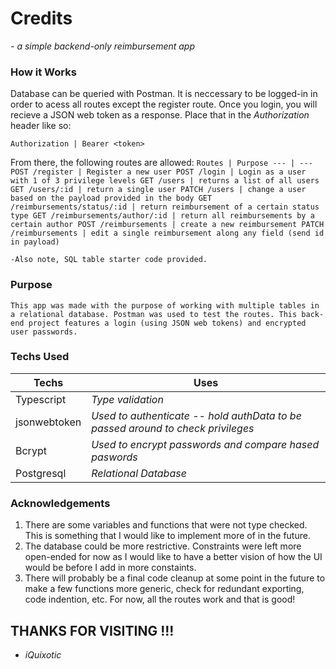# Credits
 *- a simple backend-only reimbursement app*

### How it Works
Database can be queried with Postman. It is neccessary to be logged-in in order to acess all routes except the register route. Once you login, you will recieve a JSON web token as a response. Place that in the *Authorization* header like so:
```
Authorization | Bearer <token>
```
   From there, the following routes are allowed: 
    ```
        Routes | Purpose
        --- | ---
        POST /register | Register a new user
        POST /login | Login as a user with 1 of 3 privilege levels
        GET /users | returns a list of all users
        GET /users/:id | return a single user
        PATCH /users | change a user based on the payload provided in the body
        GET /reimbursements/status/:id | return reimbursement of a certain status type
        GET /reimbursements/author/:id | return all reimbursements by a certain author
        POST /reimbursements | create a new reimbursement
        PATCH /reimbursements | edit a single reimbursement along any field (send id in payload)
    ```

    -Also note, SQL table starter code provided.

### Purpose 
 ```
 This app was made with the purpose of working with multiple tables in a relational database. Postman was used to test the routes. This back-end project features a login (using JSON web tokens) and encrypted user passwords. 
 ```

### Techs Used
**Techs** | **Uses**
--- | --- 
Typescript |  *Type validation*
jsonwebtoken | *Used to authenticate -- hold authData to be passed around to check privileges*
Bcrypt |  *Used to encrypt passwords and compare hased paswords*
Postgresql |  *Relational Database*

### Acknowledgements
1. There are some variables and functions that were not type checked. This is something that I would like to implement more of in the future.
2. The database could be more restrictive. Constraints were left more open-ended for now as I would like to have a better vision of how the UI would be before I add in more constaints.
3. There will probably be a final code cleanup at some point in the future to make a few functions more generic, check for redundant exporting, code indention, etc. For now, all the routes work and that is good!

## THANKS FOR VISITING !!!

- *iQuixotic*
